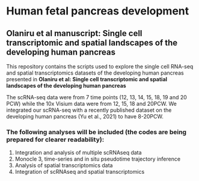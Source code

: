 # Human fetal pancreas development
## Olaniru et al manuscript: Single cell transcriptomic and spatial landscapes of the developing human pancreas

This repository contains the scripts used to explore the single cell RNA-seq and spatial transcriptomics datasets of the developing human pancreas presented in **Olaniru et al: Single cell transcriptomic and spatial landscapes of the developing human pancreas** 

The scRNA-seq data were from 7 time points (12, 13, 14, 15, 18, 19 and 20 PCW) while the 10x Visium data were from 12, 15, 18 and 20PCW. 
We integrated our scRNA-seq with a recently published dataset on the developing human pancreas (Yu et al., 2021) to have 8-20PCW. 

### The following analyses will be included (the codes are being prepared for clearer readability):
1. Integration and analysis of multiple scRNAseq data
2. Monocle 3, time-series and in situ pseudotime trajectory inference
3. Analysis of spatial transcriptomics data 
4. Integration of scRNAseq and spatial transcriptomics
